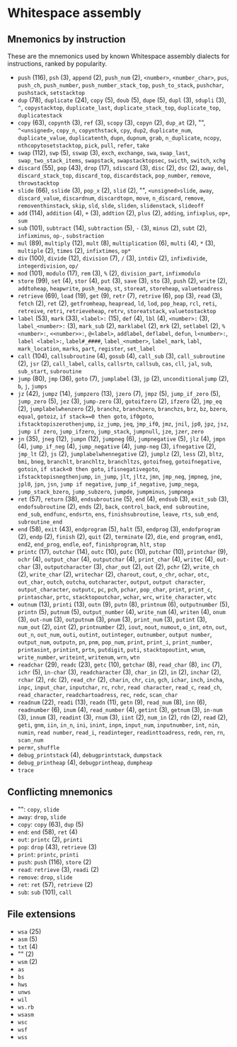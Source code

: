 # Whitespace assembly

<!-- Generated by tools/generate_assembly.jq; DO NOT EDIT. -->

## Mnemonics by instruction

These are the mnemonics used by known Whitespace assembly dialects for
instructions, ranked by popularity.

- `push` (116), `psh` (3), `append` (2), `push_num` (2), `<number>`, `<number_char>`, `pus`, `push_ch`, `push_number`, `push_number_stack_top`, `push_to_stack`, `pushchar`, `pushstack`, `setstacktop`
- `dup` (78), `duplicate` (24), `copy` (5), `doub` (5), `dupe` (5), `dupl` (3), `sdupli` (3), `^`, `copystacktop`, `duplicate_last`, `duplicate_stack_top`, `duplicate_top`, `duplicatestack`
- `copy` (63), `copynth` (3), `ref` (3), `scopy` (3), `copyn` (2), `dup_at` (2), "", `^<unsigned>`, `copy_n`, `copynthstack`, `cpy`, `dup2`, `duplicate_num`, `duplicate_value`, `duplicatenth`, `dupn`, `dupnum`, `grab`, `n_duplicate`, `ncopy`, `nthcopytosetstacktop`, `pick`, `pull`, `refer`, `take`
- `swap` (112), `swp` (5), `sswap` (3), `exch`, `exchange`, `swa`, `swap_last`, `swap_two_stack_items`, `swapstack`, `swapstacktopsec`, `swicth`, `switch`, `xchg`
- `discard` (55), `pop` (43), `drop` (17), `sdiscard` (3), `disc` (2), `dsc` (2), `away`, `del`, `discard_stack_top`, `discard_top`, `discardstack`, `pop_number`, `remove`, `throwstacktop`
- `slide` (66), `sslide` (3), `pop_x` (2), `slid` (2), "", `<unsigned>slide`, `away`, `discard_value`, `discardnum`, `discardtopn`, `move`, `n_discard`, `remove`, `removenthinstack`, `skip`, `sld`, `slde`, `sliden`, `slidenstack`, `slideoff`
- `add` (114), `addition` (4), `+` (3), `addtion` (2), `plus` (2), `adding`, `infixplus`, `op+`, `sum`
- `sub` (101), `subtract` (14), `subtraction` (5), `-` (3), `minus` (2), `subt` (2), `infixminus`, `op-`, `substraction`
- `mul` (89), `multiply` (12), `mult` (8), `multiplication` (6), `multi` (4), `*` (3), `multiple` (2), `times` (2), `infixtimes`, `op*`
- `div` (100), `divide` (12), `division` (7), `/` (3), `intdiv` (2), `infixdivide`, `integerdivision`, `op/`
- `mod` (101), `modulo` (17), `rem` (3), `%` (2), `division_part`, `infixmodulo`
- `store` (99), `set` (4), `stor` (4), `put` (3), `save` (3), `sto` (3), `push` (2), `write` (2), `addtoheap`, `heapwrite`, `push_heap`, `st`, `storeat`, `storeheap`, `valuetoadress`
- `retrieve` (69), `load` (19), `get` (9), `retr` (7), `retrive` (6), `pop` (3), `read` (3), `fetch` (2), `ret` (2), `getfromheap`, `heapread`, `ld`, `lod`, `pop_heap`, `rcl`, `reti`, `retreive`, `retri`, `retrieveheap`, `retrv`, `storeatstack`, `valuetostacktop`
- `label` (53), `mark` (33), `<label>:` (15), `def` (4), `lbl` (4), `<number>:` (3), `label_<number>:` (3), `mark_sub` (2), `marklabel` (2), `mrk` (2), `setlabel` (2), `%<number>:`, `<<number>>:`, `@<label>`, `addlabel`, `deflabel`, `defun`, `l<number>:`, `label <label>:`, `label#_####`, `label_<number>`, `label_mark`, `labl`, `mark_location`, `marks`, `part`, `register`, `set_label`
- `call` (104), `callsubroutine` (4), `gosub` (4), `call_sub` (3), `call_subroutine` (2), `jsr` (2), `call_label`, `calls`, `callsrtn`, `callsub`, `cas`, `cll`, `jal`, `sub`, `sub_start`, `subroutine`
- `jump` (80), `jmp` (36), `goto` (7), `jumplabel` (3), `jp` (2), `unconditionaljump` (2), `b`, `j`, `jumps`
- `jz` (42), `jumpz` (14), `jumpzero` (13), `jzero` (7), `jmpz` (5), `jump_if_zero` (5), `jump_zero` (5), `jez` (3), `jump-zero` (3), `gotoifzero` (2), `ifzero` (2), `jmp_eq` (2), `jumplabelwhenzero` (2), `branchz`, `branchzero`, `branchzs`, `brz`, `bz`, `bzero`, `equal`, `gotoiz`, `if stack==0 then goto`, `if0goto`, `ifstacktopiszerothenjump`, `iz_jump`, `jeq`, `jmp_if0`, `jmz`, `jnil`, `jp0`, `jpz`, `jsz`, `jump if zero`, `jump_ifzero`, `jump_stack`, `jumpnull`, `jze`, `jzer`, `zero`
- `jn` (35), `jneg` (12), `jumpn` (12), `jumpneg` (6), `jumpnegative` (5), `jlz` (4), `jmpn` (4), `jump_if_neg` (4), `jump_negative` (4), `jump-neg` (3), `ifnegative` (2), `jmp_lt` (2), `js` (2), `jumplabelwhennegative` (2), `jumplz` (2), `less` (2), `bltz`, `bmi`, `bneg`, `branchlt`, `branchltz`, `branchltzs`, `gotoifneg`, `gotoifnegative`, `gotoin`, `if stack<0 then goto`, `ifisnegativegoto`, `ifstacktopisnegthenjump`, `in_jump`, `jlt`, `jltz`, `jmn`, `jmp_neg`, `jmpneg`, `jne`, `jpl0`, `jpn`, `jsn`, `jump if negative`, `jump_if_negative`, `jump_nega`, `jump_stack_bzero`, `jump_subzero`, `jumpde`, `jumpminus`, `jumpnega`
- `ret` (57), `return` (38), `endsubroutine` (5), `end` (4), `endsub` (3), `exit_sub` (3), `endofsubroutine` (2), `ends` (2), `back`, `control_back`, `end subroutine`, `end_sub`, `endfunc`, `endsrtn`, `ens`, `finishsubroutine`, `leave`, `rts`, `sub_end`, `subroutine_end`
- `end` (58), `exit` (43), `endprogram` (5), `halt` (5), `endprog` (3), `endofprogram` (2), `endp` (2), `finish` (2), `quit` (2), `terminate` (2), `die`, `end program`, `end1`, `end2`, `end_prog`, `endle`, `eof`, `finishprogram`, `hlt`, `stop`
- `printc` (17), `outchar` (14), `outc` (10), `putc` (10), `putchar` (10), `printchar` (9), `ochr` (4), `output_char` (4), `outputchar` (4), `print_char` (4), `writec` (4), `out-char` (3), `outputcharacter` (3), `char_out` (2), `out` (2), `pchr` (2), `write_ch` (2), `write_char` (2), `writechar` (2), `charout`, `cout`, `o_chr`, `ochar`, `otc`, `out_char`, `outch`, `outcha`, `outcharacter`, `output`, `output character`, `output_character`, `outputc`, `pc`, `pch`, `pchar`, `pop_char`, `print`, `print_c`, `printaschar`, `prtc`, `stacktopoutchar`, `wchar`, `wrc`, `write_character`, `wtc`
- `outnum` (13), `printi` (13), `outn` (9), `putn` (8), `printnum` (6), `outputnumber` (5), `printn` (5), `putnum` (5), `output_number` (4), `write_num` (4), `writen` (4), `onum` (3), `out-num` (3), `outputnum` (3), `pnum` (3), `print_num` (3), `putint` (3), `num_out` (2), `oint` (2), `printnumber` (2), `iout`, `nout`, `numout`, `o_int`, `otn`, `out`, `out_n`, `out_num`, `outi`, `outint`, `outinteger`, `outnumber`, `output number`, `output_num`, `outputn`, `pn`, `pnm`, `pop_num`, `print`, `print_i`, `print_number`, `printasint`, `printint`, `prtn`, `putdigit`, `puti`, `stacktopoutint`, `wnum`, `write_number`, `writeint`, `writenum`, `wrn`, `wtn`
- `readchar` (29), `readc` (23), `getc` (10), `getchar` (8), `read_char` (8), `inc` (7), `ichr` (5), `in-char` (3), `readcharacter` (3), `char_in` (2), `in` (2), `inchar` (2), `rchar` (2), `rdc` (2), `read_chr` (2), `charin`, `chr`, `cin`, `gch`, `ichar`, `inch`, `incha`, `inpc`, `input_char`, `inputchar`, `rc`, `rchr`, `read character`, `read_c`, `read_ch`, `read_character`, `readchartoadress`, `rec`, `redc`, `scan_char`
- `readnum` (22), `readi` (13), `readn` (11), `getn` (9), `read_num` (8), `inn` (6), `readnumber` (6), `inum` (4), `read_number` (4), `getint` (3), `getnum` (3), `in-num` (3), `innum` (3), `readint` (3), `rnum` (3), `iint` (2), `num_in` (2), `rdn` (2), `read` (2), `geti`, `gnm`, `iin`, `in_n`, `ini`, `inint`, `inpn`, `input_num`, `inputnumber`, `int`, `nin`, `numin`, `read number`, `read_i`, `readinteger`, `readinttoadress`, `redn`, `ren`, `rn`, `scan_num`
- `permr`, `shuffle`
- `debug_printstack` (4), `debugprintstack`, `dumpstack`
- `debug_printheap` (4), `debugprintheap`, `dumpheap`
- `trace`

## Conflicting mnemonics

- "": `copy`, `slide`
- `away`: `drop`, `slide`
- `copy`: `copy` (63), `dup` (5)
- `end`: `end` (58), `ret` (4)
- `out`: `printc` (2), `printi`
- `pop`: `drop` (43), `retrieve` (3)
- `print`: `printc`, `printi`
- `push`: `push` (116), `store` (2)
- `read`: `retrieve` (3), `readi` (2)
- `remove`: `drop`, `slide`
- `ret`: `ret` (57), `retrieve` (2)
- `sub`: `sub` (101), `call`

## File extensions

- `wsa` (25)
- `asm` (5)
- `txt` (4)
- "" (2)
- `wsm` (2)
- `as`
- `bs`
- `hws`
- `unws`
- `wil`
- `ws.rb`
- `wsasm`
- `wsc`
- `wsf`
- `wss`
